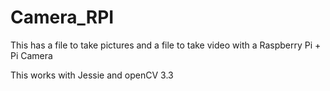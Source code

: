 # Camera_RPI
This has a file to take pictures and a file to take video with a Raspberry Pi + Pi Camera

This works with Jessie and openCV 3.3
